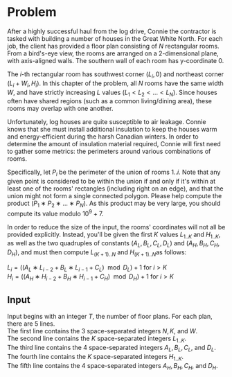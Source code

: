 # Problem

After a highly successful haul from the log drive, Connie the contractor is tasked with building a number of houses in the Great White North. For each job, the client has provided a floor plan consisting of $N$ rectangular rooms. From a bird's-eye view, the rooms are arranged on a 2-dimensional plane, with axis-aligned walls. The southern wall of each room has y-coordinate $0$.

The $i$-th rectangular room has southwest corner $(L_i,0)$ and northeast corner $(L_i+W_i,H_i​)$. In this chapter of the problem, all $N$ rooms have the same width $W$, and have strictly increasing $L$ values $(L_1<L_2<...<L_N)$. Since houses often have shared regions (such as a common living/dining area), these rooms may overlap with one another.

Unfortunately, log houses are quite susceptible to air leakage. Connie knows that she must install additional insulation to keep the houses warm and energy-efficient during the harsh Canadian winters. In order to determine the amount of insulation material required, Connie will first need to gather some metrics: the perimeters around various combinations of rooms.

Specifically, let $P_i$​ be the perimeter of the union of rooms $1..i$. Note that any given point is considered to be within the union if and only if it's within at least one of the rooms' rectangles (including right on an edge), and that the union might not form a single connected polygon. Please help compute the product $(P_1∗P_2∗...∗P_N)$. As this product may be very large, you should compute its value modulo $10^9+7$.

In order to reduce the size of the input, the rooms' coordinates will not all be provided explicitly. Instead, you'll be given the first $K$ values $L_{1..K}$​ and $H_{1..K}$​, as well as the two quadruples of constants $(A_L,B_L,C_L,D_L)$ and $(A_H,B_H,C_H,D_H)$, and must then compute $L_{(K+1)..N}$ and $H_{(K+1)..N}$​ as follows:

$L_i=((A_L∗L_{i−2}+B_L∗L_{i−1}+C_L) \mod D_L)+1$ for $i>K$  
$H_i=((A_H∗H_{i−2}+B_H∗H_{i−1}+C_H) \mod D_H)+1$ for $i>K$

## Input

Input begins with an integer $T$, the number of floor plans. For each plan, there are 5 lines.  
The first line contains the 3 space-separated integers $N, K,$ and $W$.  
The second line contains the $K$ space-separated integers $L_{1..K}$​.  
The third line contains the 4 space-separated integers $A_L​, B_L​, C_L​,$ and $D_L$​.  
The fourth line contains the $K$ space-separated integers $H_{1..K}$​.  
The fifth line contains the 4 space-separated integers $A_H​, B_H​, C_H​,$ and $D_H$​.
